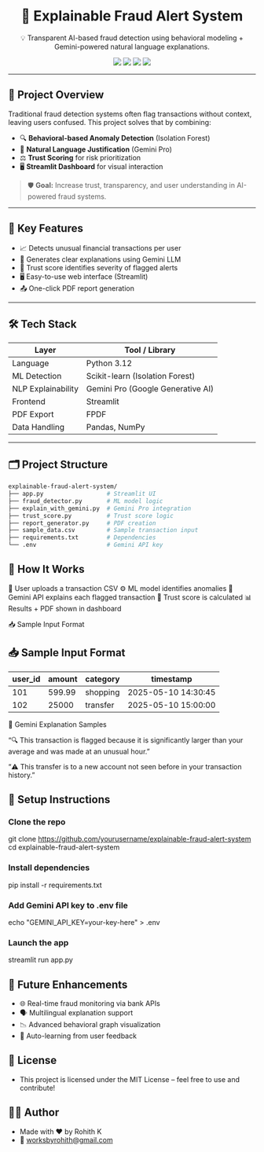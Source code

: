 <h1 align="center">🚨 Explainable Fraud Alert System</h1>

<p align="center">
  💡 Transparent AI-based fraud detection using behavioral modeling + Gemini-powered natural language explanations.
</p>

<p align="center">
  <img src="https://img.shields.io/badge/python-3.12-blue?logo=python">
  <img src="https://img.shields.io/badge/ML-IsolationForest-success?logo=scikit-learn">
  <img src="https://img.shields.io/badge/NLP-GeminiPro-lightblue?logo=google">
  <img src="https://img.shields.io/badge/UI-Streamlit-red?logo=streamlit">
</p>

---

## 🧾 Project Overview

Traditional fraud detection systems often flag transactions without context, leaving users confused. This project solves that by combining:

- 🔍 **Behavioral-based Anomaly Detection** (Isolation Forest)
- 💬 **Natural Language Justification** (Gemini Pro)
- ⚖️ **Trust Scoring** for risk prioritization
- 🖥️ **Streamlit Dashboard** for visual interaction

> 🛡️ **Goal:** Increase trust, transparency, and user understanding in AI-powered fraud systems.

---

## 🎯 Key Features

- 📈 Detects unusual financial transactions per user
- 🤖 Generates clear explanations using Gemini LLM
- 🔐 Trust score identifies severity of flagged alerts
- 🖥️ Easy-to-use web interface (Streamlit)
- 📤 One-click PDF report generation

---

## 🛠️ Tech Stack

| Layer          | Tool / Library           |
|----------------|--------------------------|
| Language       | Python 3.12              |
| ML Detection   | Scikit-learn (Isolation Forest) |
| NLP Explainability | Gemini Pro (Google Generative AI) |
| Frontend       | Streamlit                |
| PDF Export     | FPDF                     |
| Data Handling  | Pandas, NumPy            |

---

## 🗂️ Project Structure

```bash
explainable-fraud-alert-system/
├── app.py                  # Streamlit UI
├── fraud_detector.py       # ML model logic
├── explain_with_gemini.py  # Gemini Pro integration
├── trust_score.py          # Trust score logic
├── report_generator.py     # PDF creation
├── sample_data.csv         # Sample transaction input
├── requirements.txt        # Dependencies
└── .env                    # Gemini API key
```
## 🚀 How It Works

📂 User uploads a transaction CSV
⚙️ ML model identifies anomalies
💬 Gemini API explains each flagged transaction
🔐 Trust score is calculated
📊 Results + PDF shown in dashboard

📥 Sample Input Format
  ## 📥 Sample Input Format

| user_id | amount | category | timestamp           |
|---------|--------|----------|---------------------|
| 101     | 599.99 | shopping | 2025-05-10 14:30:45 |
| 102     | 25000  | transfer | 2025-05-10 15:00:00 |

💬 Gemini Explanation Samples

“🔍 This transaction is flagged because it is significantly larger than your average and was made at an unusual hour.”

“⚠️ This transfer is to a new account not seen before in your transaction history.”

## 🧪 Setup Instructions

### Clone the repo
git clone https://github.com/yourusername/explainable-fraud-alert-system
cd explainable-fraud-alert-system

### Install dependencies
pip install -r requirements.txt

### Add Gemini API key to .env file
echo "GEMINI_API_KEY=your-key-here" > .env

### Launch the app
streamlit run app.py

## 📌 Future Enhancements

  - 🌐 Real-time fraud monitoring via bank APIs
  - 🗣️ Multilingual explanation support
  - 📉 Advanced behavioral graph visualization
  - 🔄 Auto-learning from user feedback

## 📄 License
  - This project is licensed under the MIT License – feel free to use and contribute!

## 👨‍💻 Author
  - Made with ❤️ by Rohith K
  - 📧 worksbyrohith@gmail.com

